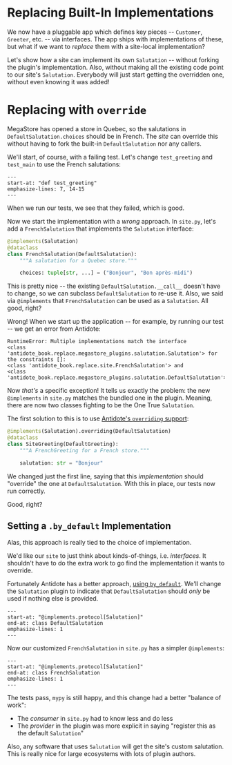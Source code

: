 # Replacing Built-In Implementations

We now have a pluggable app which defines key pieces -- `Customer`, `Greeter`, etc. -- via interfaces.
The app ships with implementations of these, but what if we want to _replace_ them with a site-local implementation?

Let's show how a site can implement its own `Salutation` -- without forking the plugin's implementation.
Also, without making all the existing code point to our site's `Salutation`.
Everybody will just start getting the overridden one, without even knowing it was added!

# Replacing with `override`

MegaStore has opened a store in Quebec, so the salutations in `DefaultSalutation.choices` should be in French.
The _site_ can override this without having to fork the built-in `DefaultSalutation` nor any callers.

We'll start, of course, with a failing test.
Let's change `test_greeting` and `test_main` to use the French salutations:

```{literalinclude} ../../tests/test_replace.py
---
start-at: "def test_greeting"
emphasize-lines: 7, 14-15
---
```

When we run our tests, we see that they failed, which is good.

Now we start the implementation with a _wrong_ approach.
In `site.py`, let's add a `FrenchSalutation` that implements the `Salutation` interface:

```python
@implements(Salutation)
@dataclass
class FrenchSalutation(DefaultSalutation):
    """A salutation for a Quebec store."""

    choices: tuple[str, ...] = ("Bonjour", "Bon après-midi")
```

This is pretty nice -- the existing `DefaultSalutation.__call__` doesn't have to change, so we can subclass `DefaultSalutation` to re-use it.
Also, we said via `@implements` that `FrenchSalutation` can be used as a `Salutation`.
All good, right?

Wrong!
When we start up the application -- for example, by running our test -- we get an error from Antidote:

```
RuntimeError: Multiple implementations match the interface
<class 'antidote_book.replace.megastore_plugins.salutation.Salutation'> for the constraints []:
<class 'antidote_book.replace.site.FrenchSalutation'> and
<class 'antidote_book.replace.megastore_plugins.salutation.DefaultSalutation'>
```

Now _that's_ a specific exception!
It tells us exactly the problem: the new `@implements` in `site.py` matches the bundled one in the plugin.
Meaning, there are now two classes fighting to be the One True `Salutation`.

The first solution to this is to use [Antidote's `overriding` support](https://antidote.readthedocs.io/en/stable/recipes/interface.html#overriding):

```python
@implements(Salutation).overriding(DefaultSalutation)
@dataclass
class SiteGreeting(DefaultGreeting):
    """A FrenchGreeting for a French store."""

    salutation: str = "Bonjour"
```

We changed just the first line, saying that this _implementation_ should "override" the one at `DefaultSalutation`.
With this in place, our tests now run correctly.

Good, right?

## Setting a `.by_default` Implementation

Alas, this approach is really tied to the choice of implementation.

We'd like our `site` to just think about kinds-of-things, i.e. _interfaces_.
It shouldn't have to do the extra work to go find the implementation it wants to override.

Fortunately Antidote has a better approach, [using `by_default`](https://antidote.readthedocs.io/en/stable/recipes/interface.html#default).
We'll change the `Salutation` plugin to indicate that `DefaultSalutation` should _only_ be used if nothing else is provided.

```{literalinclude} ../../src/antidote_book/replace/megastore_plugins/salutation.py
---
start-at: "@implements.protocol[Salutation]"
end-at: class DefaultSalutation
emphasize-lines: 1
---
```

Now our customized `FrenchSalutation` in `site.py` has a simpler `@implements`:

```{literalinclude} ../../src/antidote_book/replace/site.py
---
start-at: "@implements.protocol[Salutation]"
end-at: class FrenchSalutation
emphasize-lines: 1
---
```

The tests pass, `mypy` is still happy, and this change had a better "balance of work":

- The _consumer_ in `site.py` had to know less and do less
- The _provider_ in the plugin was more explicit in saying "register this as the default `Salutation`"

Also, any software that uses `Salutation` will get the site's custom salutation.
This is really nice for large ecosystems with lots of plugin authors.
